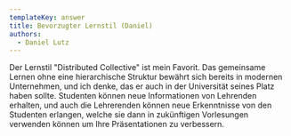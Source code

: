 ```yaml
---
templateKey: answer
title: Bevorzugter Lernstil (Daniel)
authors:
  - Daniel Lutz
---
```

Der Lernstil "Distributed Collective" ist mein Favorit. Das gemeinsame Lernen ohne eine hierarchische Struktur bewährt sich bereits in modernen Unternehmen, und ich denke, das er auch in der Universität seines Platz haben sollte. Studenten können neue Informationen von Lehrenden erhalten, und auch die Lehrerenden können neue Erkenntnisse von den Studenten erlangen, welche sie dann in zukünftigen Vorlesungen verwenden können um Ihre Präsentationen zu verbessern.
